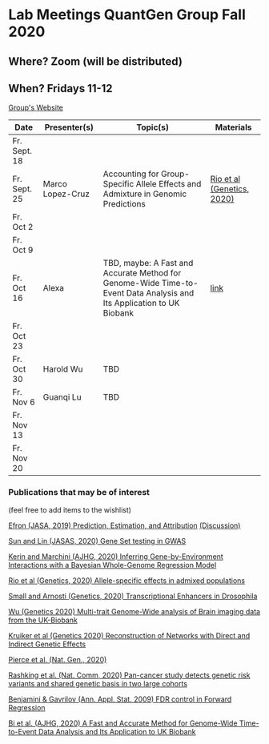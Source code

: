 
# Lab Meetings QuantGen Group Fall 2020

## Where? Zoom (will be distributed)

## When? Fridays 11-12

[Group's Website](http://quantgen.github.io/)

| Date           | Presenter(s)     |  Topic(s)        |  Materials    |
| -------------  | ---------------- | ---------------- | ------------- |
|Fr. Sept. 18|  |  | |
|Fr. Sept. 25| Marco Lopez-Cruz | Accounting for Group-Specific Allele Effects and Admixture in Genomic Predictions | [Rio et al (Genetics, 2020)](https://www.genetics.org/content/216/1/27)|
|Fr. Oct 2|  |  | |
|Fr. Oct 9|  |  | |
|Fr. Oct 16| Alexa | TBD, maybe: A Fast and Accurate Method for Genome-Wide Time-to-Event Data Analysis and Its Application to UK Biobank  | [link](https://www.sciencedirect.com/science/article/abs/pii/S0002929720301919) |
|Fr. Oct 23|  |  | |
|Fr. Oct 30| Harold Wu | TBD | |
|Fr. Nov 6|  Guanqi Lu| TBD | |
|Fr. Nov 13|  |  | |
|Fr. Nov 20|  |  | |

### Publications that may be of interest 
(feel free to add items to the wishlist)

[Efron (JASA, 2019) Prediction, Estimation, and Attribution](https://amstat.tandfonline.com/doi/abs/10.1080/01621459.2020.1762613?journalCode=uasa20) [(Discussion)](https://www.tandfonline.com/doi/abs/10.1080/01621459.2020.1762617)

[Sun and Lin (JASAS, 2020) Gene Set testing in GWAS](https://www.tandfonline.com/doi/full/10.1080/01621459.2019.1660170)

[Kerin and Marchini (AJHG, 2020) Inferring Gene-by-Environment Interactions with a Bayesian Whole-Genome Regression Model ](https://www.sciencedirect.com/science/article/pii/S0002929720302779)

[Rio et al (Genetics, 2020) Allele-specific effects in admixed populations](https://www.genetics.org/content/216/1/27)

[Small and Arnosti (Genetics, 2020) Transcriptional Enhancers in Drosophila](https://www.genetics.org/content/216/1/1)

[Wu (Genetics 2020) Multi-trait Genome-Wide analysis of Brain imaging data from the UK-Biobank](https://www.genetics.org/content/215/4/947)

[Kruiker et al (Genetics 2020) Reconstruction of Networks with Direct and Indirect Genetic Effects](https://www.genetics.org/content/214/4/781)

[Pierce et al. (Nat. Gen., 2020)](https://www.nature.com/articles/s41531-020-00125-y)

[Rashking et al. (Nat. Comm, 2020) Pan-cancer study detects genetic risk variants and shared genetic basis in two large cohorts](https://www.nature.com/articles/s41467-020-18246-6)

[Benjamini & Gavrilov (Ann. Appl. Stat. 2009) FDR control in Forward Regression](https://projecteuclid.org/euclid.aoas/1239888367)

[Bi et al. (AJHG, 2020) A Fast and Accurate Method for Genome-Wide Time-to-Event Data Analysis and Its Application to UK Biobank](https://www.sciencedirect.com/science/article/abs/pii/S0002929720301919)
